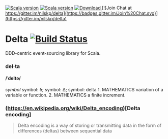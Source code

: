 [![Scala version](https://img.shields.io/badge/scala-2.11-orange.svg)](http://www.scala-lang.org/api/2.11.x/)
[![Scala version](https://img.shields.io/badge/scala-2.12-orange.svg)](http://www.scala-lang.org/api/2.12.x/)
[ ![Download](https://api.bintray.com/packages/bulletproof-ninja/maven/Delta/images/download.svg) ](https://bintray.com/bulletproof-ninja/maven/Delta/_latestVersion#files)
[![Join Chat at https://gitter.im/nilskp/delta](https://badges.gitter.im/Join%20Chat.svg)](https://gitter.im/nilskp/delta)

# Delta [![Build Status](https://semaphoreci.com/api/v1/nilskp/delta/branches/master/badge.svg)](https://semaphoreci.com/nilskp/delta)

DDD-centric event-sourcing library for Scala.

### del·ta
#### /ˈdeltə/
_symbol_
symbol: δ; symbol: Δ; symbol: delta
1.
MATHEMATICS
variation of a variable or function.
2.
MATHEMATICS
a finite increment.

### (https://en.wikipedia.org/wiki/Delta_encoding)[Delta encoding]
> Delta encoding is a way of storing or transmitting data in the form of differences (deltas) between sequential data
